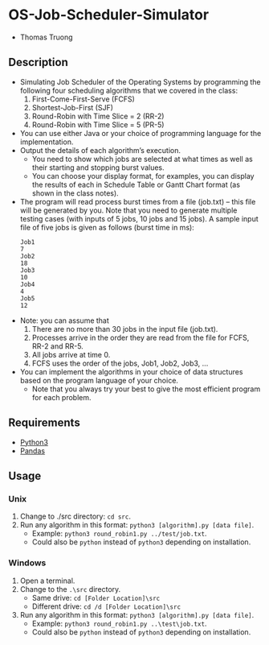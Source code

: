 # OS-Job-Scheduler-Simulator
- Thomas Truong

## Description
- Simulating Job Scheduler of the Operating Systems by programming the following four scheduling algorithms that we covered in the class:
  1. First-Come-First-Serve (FCFS)
  2. Shortest-Job-First (SJF)
  3. Round-Robin with Time Slice = 2 (RR-2)
  4. Round-Robin with Time Slice = 5 (PR-5)
- You can use either Java or your choice of programming language for the implementation.
- Output the details of each algorithm’s execution.
  - You need to show which jobs are selected at what times as well as their starting and stopping burst values.
  - You can choose your display format, for examples, you can display the results of each in Schedule Table or Gantt Chart format (as shown in the class notes).
- The program will read process burst times from a file (job.txt) – this file will be generated by you. Note that
you need to generate multiple testing cases (with inputs of 5 jobs, 10 jobs and 15 jobs). A sample input file of
five jobs is given as follows (burst time in ms):
  ```
  Job1
  7
  Job2
  18
  Job3
  10
  Job4
  4
  Job5
  12
  ```
- Note: you can assume that
  1. There are no more than 30 jobs in the input file (job.txt).
  2. Processes arrive in the order they are read from the file for FCFS, RR-2 and RR-5.
  3. All jobs arrive at time 0.
  4. FCFS uses the order of the jobs, Job1, Job2, Job3, ...
- You can implement the algorithms in your choice of data structures based on the program language of your choice.
  - Note that you always try your best to give the most efficient program for each problem.

## Requirements
- [Python3](https://www.python.org/downloads/)
- [Pandas](https://pandas.pydata.org/)

## Usage
### Unix
  1. Change to ./src directory: `cd src`.
  2. Run any algorithm in this format: `python3 [algorithm].py [data file]`.
      - Example: `python3 round_robin1.py ../test/job.txt`.
      - Could also be `python` instead of `python3` depending on installation.
### Windows
  1. Open a terminal.
  2. Change to the `.\src` directory.
      - Same drive: `cd [Folder Location]\src`
      - Different drive: `cd /d [Folder Location]\src`
  3. Run any algorithm in this format: `python3 [algorithm].py [data file]`.
      - Example: `python3 round_robin1.py ..\test\job.txt`.
      - Could also be `python` instead of `python3` depending on installation.